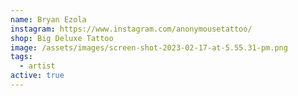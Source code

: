 ```yaml
---
name: Bryan Ezola
instagram: https://www.instagram.com/anonymousetattoo/
shop: Big Deluxe Tattoo
image: /assets/images/screen-shot-2023-02-17-at-5.55.31-pm.png
tags:
  - artist
active: true
---
```

